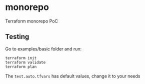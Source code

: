# monorepo

Terraform monorepo PoC

## Testing

Go to examples/basic folder and run:

```
terraform init
terraform validate
terraform plan
```

The `test.auto.tfvars` has default values, change it to your needs
